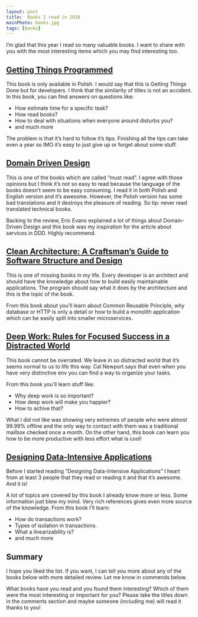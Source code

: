 ```yaml
---
layout: post
title:  Books I read in 2018
mainPhoto: books.jpg
tags: [books]
---
```


I’m glad that this year I read so many valuable books. I want to share with you with the most interesting items which you may find interesting too.
## [Getting Things Programmed](https://helion.pl/ksiazki/getting-things-programmed-droga-do-efektywnosci-michal-bartyzel,droppp.htm#format/e)

This book is only available in Polish. I would say that this is Getting Things Done but for developers. I think that the similarity of titles is not an accident. In this book, you can find answers on questions like:

* How estimate time for a specific task?
* How read books?
* How to deal with situations when everyone around disturbs you?
* and much more

The problem is that it’s hard to follow it’s tips. Finishing all the tips can take even a year so IMO it’s easy to just give up or forget about some stuff.
## [Domain Driven Design](https://www.amazon.com/Domain-Driven-Design-Tackling-Complexity-Software/dp/0321125215)

This is one of the books which are called “must read”. I agree with those opinions but I think it’s not so easy to read because the language of the books doesn’t seem to be easy consuming. I read it in both Polish and English version and it’s awesome. However, the Polish version has some bad translations and it destroys the pleasure of reading. So tip: never read translated technical books.

Backing to the review, Eric Evans explained a lot of things about Domain-Driven Design and this book was my inspiration for the article about services in DDD. Highly recommend.
## [Clean Architecture: A Craftsman’s Guide to Software Structure and Design](https://www.amazon.de/Clean-Architecture-Craftsmans-Software-Structure/dp/0134494164/)

This is one of missing books in my life. Every developer is an architect and should have the knowledge about how to build easily maintainable applications. The program should say what it does by the architecture and this is the topic of the book.

From this book about you’ll learn about Common Reusable Principle, why database or HTTP is only a detail or how to build a monolith application which can be easily split into smaller microservices.
## [Deep Work: Rules for Focused Success in a Distracted World](https://www.amazon.com/Deep-Work-Focused-Success-Distracted/dp/1455586692)

This book cannot be overrated. We leave in so distracted world that it’s seems normal to us to life this way. Cal Newport says that even when you have very distinctive env you can find a way to organize your tasks.

From this book you’ll learn stuff like:

* Why deep work is so important?
* How deep work will make you happier?
* How to achive that?

What I did not like was showing very extremes of people who were almost 99.99% offline and the only way to contact with them was a traditional mailbox checked once a month. On the other hand, this book can learn you how to be more productive with less effort what is cool!
## [Designing Data-Intensive Applications](http://dataintensive.net/)

Before I started reading “Designing Data-Intensive Applications” I heart from at least 3 people that they read or reading it and that it’s awesome. And it is!

A lot of topics are covered by this book I already know more or less. Some information just blew my mind. Very rich references gives even more source of the knowledge. From this book I’ll learn:

* How do transactions work?
* Types of isolation in transactions.
* What a linearizability is?
* and much more

## Summary

I hope you liked the list. If you want, I can tell you more about any of the books below with more detailed review. Let me know in commends below.

What books have you read and you found them interesting? Which of them were the most interesting or important for you? Please take the titles down in the comments section and maybe someone (including me) will read it thanks to you!